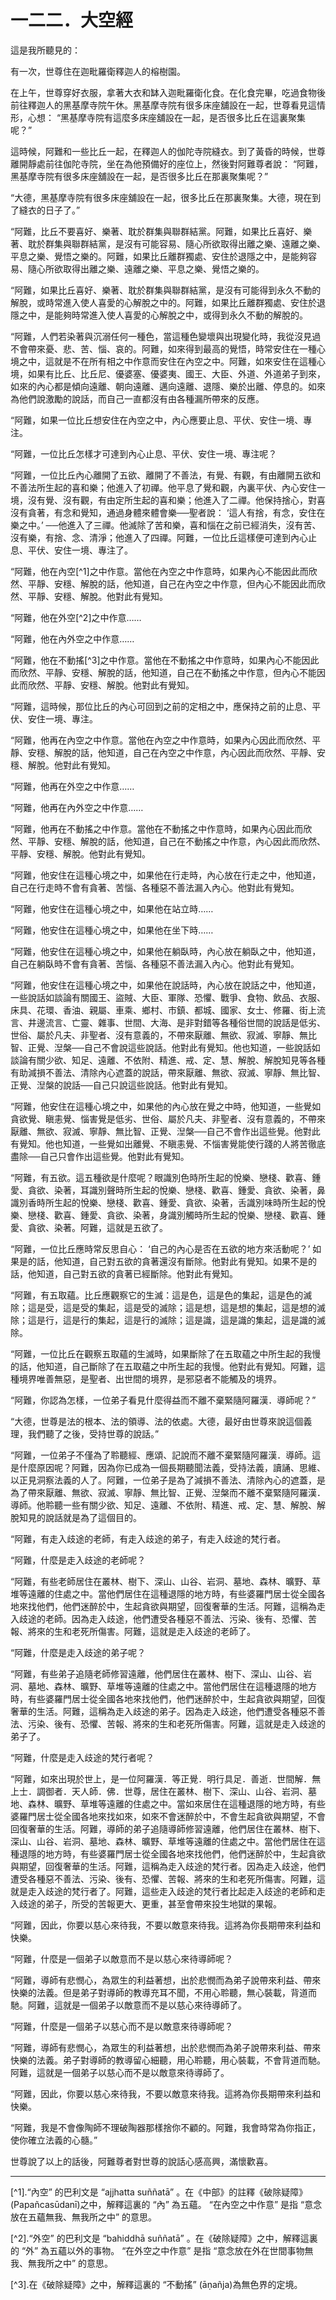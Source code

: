 # 一二二．大空經

這是我所聽見的：

有一次，世尊住在迦毗羅衛釋迦人的榕樹園。

在上午，世尊穿好衣服，拿著大衣和缽入迦毗羅衛化食。在化食完畢，吃過食物後前往釋迦人的黑基摩寺院午休。黑基摩寺院有很多床座舖設在一起，世尊看見這情形，心想： “黑基摩寺院有這麼多床座舖設在一起，是否很多比丘在這裏聚集呢？”

這時候，阿難和一些比丘一起，在釋迦人的伽陀寺院縫衣。到了黃昏的時候，世尊離開靜處前往伽陀寺院，坐在為他預備好的座位上，然後對阿難尊者說： “阿難，黑基摩寺院有很多床座舖設在一起，是否很多比丘在那裏聚集呢？”

“大德，黑基摩寺院有很多床座舖設在一起，很多比丘在那裏聚集。大德，現在到了縫衣的日子了。”

“阿難，比丘不要喜好、樂著、耽於群集與聯群結黨。阿難，如果比丘喜好、樂著、耽於群集與聯群結黨，是沒有可能容易、隨心所欲取得出離之樂、遠離之樂、平息之樂、覺悟之樂的。阿難，如果比丘離群獨處、安住於退隱之中，是能夠容易、隨心所欲取得出離之樂、遠離之樂、平息之樂、覺悟之樂的。

“阿難，如果比丘喜好、樂著、耽於群集與聯群結黨，是沒有可能得到永久不動的解脫，或時常進入使人喜愛的心解脫之中的。阿難，如果比丘離群獨處、安住於退隱之中，是能夠時常進入使人喜愛的心解脫之中，或得到永久不動的解脫的。

“阿難，人們若染著與沉溺任何一種色，當這種色變壞與出現變化時，我從沒見過不會帶來憂、悲、苦、惱、哀的。阿難，如來得到最高的覺悟，時常安住在一種心境之中，這就是不在所有相之中作意而安住在內空之中。阿難，如來安住在這種心境，如果有比丘、比丘尼、優婆塞、優婆夷、國王、大臣、外道、外道弟子到來，如來的內心都是傾向遠離、朝向遠離、邁向遠離、退隱、樂於出離、停息的。如來為他們說激勵的說話，而自己一直都沒有由各種漏所帶來的反應。

“阿難，如果一位比丘想安住在內空之中，內心應要止息、平伏、安住一境、專注。

“阿難，一位比丘怎樣才可達到內心止息、平伏、安住一境、專注呢？

“阿難，一位比丘內心離開了五欲、離開了不善法，有覺、有觀，有由離開五欲和不善法所生起的喜和樂；他進入了初禪。他平息了覺和觀，內裏平伏、內心安住一境，沒有覺、沒有觀，有由定所生起的喜和樂；他進入了二禪。他保持捨心，對喜沒有貪著，有念和覺知，通過身體來體會樂──聖者說： ‘這人有捨，有念，安住在樂之中。’ ──他進入了三禪。他滅除了苦和樂，喜和惱在之前已經消失，沒有苦、沒有樂，有捨、念、清淨；他進入了四禪。阿難，一位比丘這樣便可達到內心止息、平伏、安住一境、專注了。

“阿難，他在內空[^1]之中作意。當他在內空之中作意時，如果內心不能因此而欣然、平靜、安穩、解脫的話，他知道，自己在內空之中作意，但內心不能因此而欣然、平靜、安穩、解脫。他對此有覺知。

“阿難，他在外空[^2]之中作意……

“阿難，他在內外空之中作意……

“阿難，他在不動搖[^3]之中作意。當他在不動搖之中作意時，如果內心不能因此而欣然、平靜、安穩、解脫的話，他知道，自己在不動搖之中作意，但內心不能因此而欣然、平靜、安穩、解脫。他對此有覺知。

“阿難，這時候，那位比丘的內心可回到之前的定相之中，應保持之前的止息、平伏、安住一境、專注。

“阿難，他再在內空之中作意。當他在內空之中作意時，如果內心因此而欣然、平靜、安穩、解脫的話，他知道，自己在內空之中作意，內心因此而欣然、平靜、安穩、解脫。他對此有覺知。

“阿難，他再在外空之中作意……

“阿難，他再在內外空之中作意……

“阿難，他再在不動搖之中作意。當他在不動搖之中作意時，如果內心因此而欣然、平靜、安穩、解脫的話，他知道，自己在不動搖之中作意，內心因此而欣然、平靜、安穩、解脫。他對此有覺知。

“阿難，他安住在這種心境之中，如果他在行走時，內心放在行走之中，他知道，自己在行走時不會有貪著、苦惱、各種惡不善法漏入內心。他對此有覺知。

“阿難，他安住在這種心境之中，如果他在站立時……

“阿難，他安住在這種心境之中，如果他在坐下時……

“阿難，他安住在這種心境之中，如果他在躺臥時，內心放在躺臥之中，他知道，自己在躺臥時不會有貪著、苦惱、各種惡不善法漏入內心。他對此有覺知。

“阿難，他安住在這種心境之中，如果他在說話時，內心放在說話之中，他知道，一些說話如談論有關國王、盜賊、大臣、軍隊、恐懼、戰爭、食物、飲品、衣服、床具、花環、香油、親屬、車乘、鄉村、市鎮、都城、國家、女士、修羅、街上流言、井邊流言、亡靈、雜事、世間、大海、是非對錯等各種俗世間的說話是低劣、世俗、屬於凡夫、非聖者、沒有意義的，不帶來厭離、無欲、寂滅、寧靜、無比智、正覺、湼槃──自己不會說這些說話。他對此有覺知。他也知道，一些說話如談論有關少欲、知足、遠離、不依附、精進、戒、定、慧、解脫、解脫知見等各種有助減損不善法、清除內心遮蓋的說話，帶來厭離、無欲、寂滅、寧靜、無比智、正覺、湼槃的說話──自己只說這些說話。他對此有覺知。

“阿難，他安住在這種心境之中，如果他的內心放在覺之中時，他知道，一些覺如貪欲覺、瞋恚覺、惱害覺是低劣、世俗、屬於凡夫、非聖者、沒有意義的，不帶來厭離、無欲、寂滅、寧靜、無比智、正覺、湼槃──自己不會作出這些覺。他對此有覺知。他也知道，一些覺如出離覺、不瞋恚覺、不惱害覺能使行踐的人將苦徹底盡除──自己只會作出這些覺。他對此有覺知。

“阿難，有五欲。這五種欲是什麼呢？眼識別色時所生起的悅樂、戀棧、歡喜、鍾愛、貪欲、染著，耳識別聲時所生起的悅樂、戀棧、歡喜、鍾愛、貪欲、染著，鼻識別香時所生起的悅樂、戀棧、歡喜、鍾愛、貪欲、染著，舌識別味時所生起的悅樂、戀棧、歡喜、鍾愛、貪欲、染著，身識別觸時所生起的悅樂、戀棧、歡喜、鍾愛、貪欲、染著。阿難，這就是五欲了。

“阿難，一位比丘應時常反思自心： ‘自己的內心是否在五欲的地方來活動呢？’ 如果是的話，他知道，自己對五欲的貪著還沒有斷除。他對此有覺知。如果不是的話，他知道，自己對五欲的貪著已經斷除。他對此有覺知。

“阿難，有五取蘊。比丘應觀察它的生滅：這是色，這是色的集起，這是色的滅除；這是受，這是受的集起，這是受的滅除；這是想，這是想的集起，這是想的滅除；這是行，這是行的集起，這是行的滅除；這是識，這是識的集起，這是識的滅除。

“阿難，一位比丘在觀察五取蘊的生滅時，如果斷除了在五取蘊之中所生起的我慢的話，他知道，自己斷除了在五取蘊之中所生起的我慢。他對此有覺知。阿難，這種境界唯善無惡，是聖者、出世間的境界，是邪惡者不能觸及的境界。

“阿難，你認為怎樣，一位弟子看見什麼得益而不離不棄緊隨阿羅漢．導師呢？”

“大德，世尊是法的根本、法的領導、法的依處。大德，最好由世尊來說這個義理，我們聽了之後，受持世尊的說話。”

“阿難，一位弟子不僅為了聆聽經、應頌、記說而不離不棄緊隨阿羅漢．導師。這是什麼原因呢？阿難，因為你已成為一個長期聽聞法義，受持法義，讀誦、思維、以正見洞察法義的人了。阿難，一位弟子是為了減損不善法、清除內心的遮蓋，是為了帶來厭離、無欲、寂滅、寧靜、無比智、正覺、湼槃而不離不棄緊隨阿羅漢．導師。他聆聽一些有關少欲、知足、遠離、不依附、精進、戒、定、慧、解脫、解脫知見的說話就是為了這個目的。

“阿難，有走入歧途的老師，有走入歧途的弟子，有走入歧途的梵行者。

“阿難，什麼是走入歧途的老師呢？

“阿難，有些老師居住在叢林、樹下、深山、山谷、岩洞、墓地、森林、曠野、草堆等遠離的住處之中。當他們居住在這種退隱的地方時，有些婆羅門居士從全國各地來找他們，他們迷醉於中，生起貪欲與期望，回復奢華的生活。阿難，這稱為走入歧途的老師。因為走入歧途，他們遭受各種惡不善法、污染、後有、恐懼、苦報、將來的生和老死所傷害。阿難，這就是走入歧途的老師了。

“阿難，什麼是走入歧途的弟子呢？

“阿難，有些弟子追隨老師修習遠離，他們居住在叢林、樹下、深山、山谷、岩洞、墓地、森林、曠野、草堆等遠離的住處之中。當他們居住在這種退隱的地方時，有些婆羅門居士從全國各地來找他們，他們迷醉於中，生起貪欲與期望，回復奢華的生活。阿難，這稱為走入歧途的弟子。因為走入歧途，他們遭受各種惡不善法、污染、後有、恐懼、苦報、將來的生和老死所傷害。阿難，這就是走入歧途的弟子了。

“阿難，什麼是走入歧途的梵行者呢？

“阿難，如來出現於世上，是一位阿羅漢．等正覺．明行具足．善逝．世間解．無上士．調御者．天人師．佛．世尊，居住在叢林、樹下、深山、山谷、岩洞、墓地、森林、曠野、草堆等遠離的住處之中。當如來居住在這種退隱的地方時，有些婆羅門居士從全國各地來找如來，如來不會迷醉於中，不會生起貪欲與期望，不會回復奢華的生活。阿難，導師的弟子追隨導師修習遠離，他們居住在叢林、樹下、深山、山谷、岩洞、墓地、森林、曠野、草堆等遠離的住處之中。當他們居住在這種退隱的地方時，有些婆羅門居士從全國各地來找他們，他們迷醉於中，生起貪欲與期望，回復奢華的生活。阿難，這稱為走入歧途的梵行者。因為走入歧途，他們遭受各種惡不善法、污染、後有、恐懼、苦報、將來的生和老死所傷害。阿難，這就是走入歧途的梵行者了。阿難，這些走入歧途的梵行者比起走入歧途的老師和走入歧途的弟子，所受的苦報更大、更重，甚至會帶來投生地獄的果報。

“阿難，因此，你要以慈心來待我，不要以敵意來待我。這將為你長期帶來利益和快樂。

“阿難，什麼是一個弟子以敵意而不是以慈心來待導師呢？

“阿難，導師有悲憫心，為眾生的利益著想，出於悲憫而為弟子說帶來利益、帶來快樂的法義。但是弟子對導師的教導充耳不聞，不用心聆聽，無心裝載，背道而馳。阿難，這就是一個弟子以敵意而不是以慈心來待導師了。

“阿難，什麼是一個弟子以慈心而不是以敵意來待導師呢？

“阿難，導師有悲憫心，為眾生的利益著想，出於悲憫而為弟子說帶來利益、帶來快樂的法義。弟子對導師的教導留心細聽，用心聆聽，用心裝載，不會背道而馳。阿難，這就是一個弟子以慈心而不是以敵意來待導師了。

“阿難，因此，你要以慈心來待我，不要以敵意來待我。這將為你長期帶來利益和快樂。

“阿難，我是不會像陶師不理破陶器那樣捨你不顧的。阿難，我會時常為你指正，使你確立法義的心髓。”

世尊說了以上的話後，阿難尊者對世尊的說話心感高興，滿懷歡喜。

---

[^1].“內空” 的巴利文是 “ajjhatta su&ntilde;&ntilde;at&#257;” 。在《中部》的註釋《破除疑障》(Papa&ntilde;cas&#363;dan&#299;)之中，解釋這裏的 “內” 為五蘊。 “在內空之中作意” 是指 “意念放在五蘊無我、無我所之中” 的意思。

[^2].“外空” 的巴利文是 “bahiddh&#257; su&ntilde;&ntilde;at&#257;” 。在《破除疑障》之中，解釋這裏的 “外” 為五蘊以外的事物。 “在外空之中作意” 是指 “意念放在外在世間事物無我、無我所之中” 的意思。

[^3].在《破除疑障》之中，解釋這裏的 “不動搖” (&#257;&#7751;a&ntilde;ja)為無色界的定境。 
